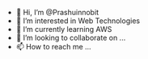 - 👋 Hi, I’m @Prashuinnobit
- 👀 I’m interested in Web Technologies
- 🌱 I’m currently learning AWS
- 💞️ I’m looking to collaborate on ...
- 📫 How to reach me ...

<!---
Prashuinnobit/Prashuinnobit is a ✨ special ✨ repository because its `README.md` (this file) appears on your GitHub profile.
You can click the Preview link to take a look at your changes.
--->
